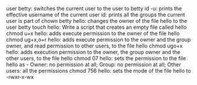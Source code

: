 user betty: switches the current user to the user to betty 
id -u: prints the effective username of the current user
id: prints all the groups the current user is part of
chown betty hello: changes the owner of the file hello to the user betty
touch hello: Write a script that creates an empty file called hello
chmod u+x hello: adds execute permission to the owner of the file hello
chmod ug+x,o+r hello: adds execute permission to the owner and the group owner, and read permission to other users, to the file hello
chmod ugo+x hello: adds execution permission to the owner, the group owner and the other users, to the file hello
chmod 07 hello: sets the permission to the file hello as - Owner: no permission at all; Group: no permission at all; Other users: all the permissions
chmod 756 hello: sets the mode of the file hello to -rwxr-x-wx
